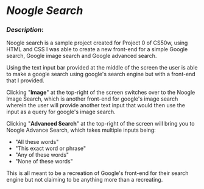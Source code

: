 # _**Noogle Search**_

### *Description*:

Noogle search is a sample project created for Project 0 of CS50w, using HTML and CSS I was able to create a new front-end for a simple Google search, Google image search and Google advanced search.

Using the text input bar provided at the middle of the screen the user is able to make a google search using google's search engine but with a front-end that I provided.

Clicking "**Image**" at the top-right of the screen switches over to the Noogle Image Search, which is another front-end for google's image search wherein the user will provide another text input that would then use the input as a query for google's image search.

Clicking "**Advanced Search**" at the top-right of the screen will bring you to Noogle Advance Search, which takes multiple inputs being:

- "All these words"
- "This exact word or phrase"
- "Any of these words"
- "None of these words"


This is all meant to be a recreation of Google's front-end for their search engine but not claiming to be anything more than a recreating.